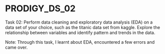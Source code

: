 # PRODIGY_DS_02

Task 02: Perform data cleaning and exploratory data analysis (EDA) on a data set of your choice, such as the titanic data set from kaggle. Explore the relationship between variables and identify pattern and trends in the data.

Note: Through this task, I learnt about EDA, encountered a few errors and came over.
